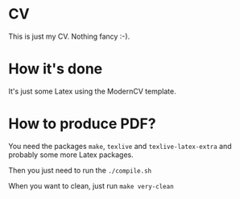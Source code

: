 # CV

This is just my CV. Nothing fancy :-).

# How it's done

It's just some Latex using the ModernCV template.

# How to produce PDF?

You need the packages `make`, `texlive` and `texlive-latex-extra` and probably some more Latex packages.

Then you just need to run the `./compile.sh`

When you want to clean, just run `make very-clean`
